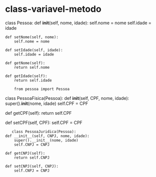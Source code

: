 # class-variavel-metodo

class Pessoa:
    def __init__(self, nome, idade):
        self.nome = nome
        self.idade = idade

    def setNome(self, nome):
        self.nome = nome

    def setIdade(self, idade):
        self.idade = idade

    def getNome(self):
        return self.nome

    def getIdade(self):
        return self.idade
        
        from pessoa import Pessoa

class PessoaFisica(Pessoa):
   def __init__(self, CPF, nome, idade):
       super().__init__(nome, idade)
       self.CPF = CPF

   def getCPF(self):
       return self.CPF

   def setCPF(self, CPF):
       self.CPF = CPF
       
       class PessoaJuridica(Pessoa):
    def __init__(self, CNPJ, nome, idade):
        super().__init__(nome, idade)
        self.CNPJ = CNPJ

    def getCNPJ(self):
        return self.CNPJ

    def setCNPJ(self, CNPJ):
        self.CNPJ = CNPJ
